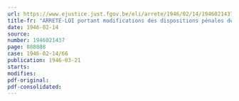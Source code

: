 ```yaml
---
url: https://www.ejustice.just.fgov.be/eli/arrete/1946/02/14/1946021437/justel
title-fr: "ARRETE-LOI portant modifications des dispositions pénales de la loi du 21 mars 1932 sur les services publics d'autobus et d'autocars et de l'arrêté royal nr. 248 du 5 mars 1936, règlementant les transports de choses par véhicules automobiles"
date: 1946-02-14
source:
number: 1946021437
page: 888888
case: 1946-02-14/66
publication: 1946-03-21
starts:
modifies:
pdf-original:
pdf-consolidated:
---
```


